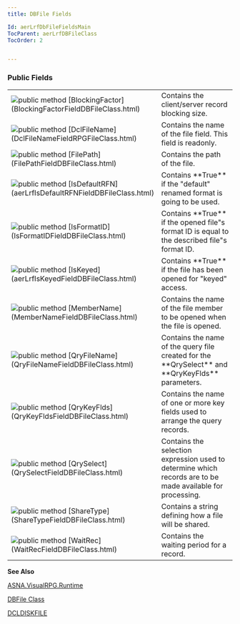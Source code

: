 ```yaml
---
title: DBFile Fields

Id: aerLrfDbFileFieldsMain
TocParent: aerLrfDBFileClass
TocOrder: 2


---
```


### Public Fields
<table class="dtTABLE" id="Table2" cellspacing="0">
                <colgroup span="1">
                    <col span="1" valign="top" width="20%" />
                    <col span="1" width="79.99%" />
                </colgroup>
                <tr>
                    <td colspan="1" rowspan="1">
                        <img alt="public method" src="../Images/fields.gif" border="0" /> [BlockingFactor](BlockingFactorFieldDBFileClass.html)
                    </td>
                    <td colspan="1" rowspan="1">Contains the client/server record blocking size.</td>
                </tr>
                <tr>
                    <td colspan="1" rowspan="1">
                        <img alt="public method" src="../Images/fields.gif" border="0" /> [DclFileName](DclFileNameFieldRPGFileClass.html)
                    </td>
                    <td colspan="1" rowspan="1">
                        Contains the name of the file field. This field is readonly.
                    </td>
                </tr>
                <tr>
                    <td colspan="1" rowspan="1">
                        <img alt="public method" src="../Images/fields.gif" border="0" /> [FilePath](FilePathFieldDBFileClass.html)
                    </td>
                    <td colspan="1" rowspan="1">Contains the path of the file.</td>
                </tr>
                <tr>
                    <td colspan="1" rowspan="1">
                        <img alt="public method" src="../Images/fields.gif" border="0" />
                        [IsDefaultRFN](aerLrfIsDefaultRFNFieldDBFileClass.html)
                    </td>
                    <td colspan="1" rowspan="1">Contains **True**  if the "default" renamed format is going to be used.</td>
                </tr>
                <tr>
                    <td colspan="1" rowspan="1">
                        <img alt="public method" src="../Images/fields.gif" border="0" /> [IsFormatID](IsFormatIDFieldDBFileClass.html)
                    </td>
                    <td colspan="1" rowspan="1">Contains **True**  if the opened file"s format ID is equal to the described file"s format ID.</td>
                </tr>
                <tr>
                    <td colspan="1" rowspan="1">
                        <img alt="public method" src="../Images/fields.gif" border="0" /> [IsKeyed](aerLrfIsKeyedFieldDBFileClass.html)
                    </td>
                    <td colspan="1" rowspan="1">Contains **True**  if the file has been opened for "keyed" access.</td>
                </tr>
                <tr>
                    <td colspan="1" rowspan="1">
                        <img alt="public method" src="../Images/fields.gif" border="0" /> [MemberName](MemberNameFieldDBFileClass.html)
                    </td>
                    <td colspan="1" rowspan="1">Contains the name of the file member to be opened when the file is opened.</td>
                </tr>
                <tr>
                    <td colspan="1" rowspan="1">
                        <img alt="public method" src="../Images/fields.gif" border="0" /> [QryFileName](QryFileNameFieldDBFileClass.html)
                    </td>
                    <td colspan="1" rowspan="1">
                        Contains the name of the query file created for the **QrySelect** 
                        and **QryKeyFlds**  parameters.
                    </td>
                </tr>
                <tr>
                    <td colspan="1" rowspan="1">
                        <img alt="public method" src="../Images/fields.gif" border="0" /> [QryKeyFlds](QryKeyFldsFieldDBFileClass.html)
                    </td>
                    <td colspan="1" rowspan="1">Contains the name of one or more key fields used to arrange the query records.</td>
                </tr>
                <tr>
                    <td colspan="1" rowspan="1">
                        <img alt="public method" src="../Images/fields.gif" border="0" /> [QrySelect](QrySelectFieldDBFileClass.html)
                    </td>
                    <td colspan="1" rowspan="1">
                        Contains the selection expression used to determine which records are to be made available for processing.
                    </td>
                </tr>
                <tr>
                    <td colspan="1" rowspan="1">
                        <img alt="public method" src="../Images/fields.gif" border="0" /> [ShareType](ShareTypeFieldDBFileClass.html)
                    </td>
                    <td colspan="1" rowspan="1">
                        Contains a string defining how a file will be shared.
                    </td>
                </tr>
                <tr>
                    <td colspan="1" rowspan="1">
                        <img alt="public method" src="../Images/fields.gif" border="0" /> [WaitRec](WaitRecFieldDBFileClass.html)
                    </td>
                    <td colspan="1" rowspan="1">Contains the waiting period for a record. </td>
                </tr>
</table>

**See Also** 

[ASNA.VisualRPG.Runtime](aerLrfRuntimeNamespace.html)

[DBFile Class](aerLrfDBFileClass.html)

[DCLDISKFILE](DCLDISKFILE.html) 

